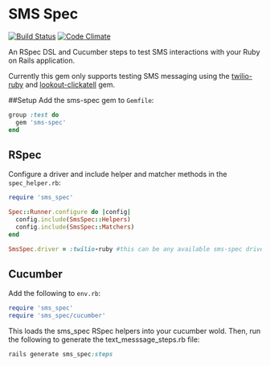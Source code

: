 # SMS Spec

[![Build Status](https://travis-ci.org/rosskevin/sms-spec.svg)](https://travis-ci.org/rosskevin/sms-spec)
[![Code Climate](https://codeclimate.com/github/rosskevin/sms-spec/badges/gpa.svg)](https://codeclimate.com/github/rosskevin/sms-spec)

An RSpec DSL and Cucumber steps to test SMS interactions with your
Ruby on Rails application.

Currently this gem only supports testing SMS messaging using the
[twilio-ruby](https://github.com/twilio/twilio-ruby) and
[lookout-clickatell](https://github.com/lookout/clickatell) gem.

##Setup
Add the sms-spec gem to `Gemfile`:

```ruby
group :test do
  gem 'sms-spec'
end
```

## RSpec
Configure a driver and include helper and matcher methods in the `spec_helper.rb`:

```ruby
require 'sms_spec'

Spec::Runner.configure do |config|
  config.include(SmsSpec::Helpers)
  config.include(SmsSpec::Matchers)
end

SmsSpec.driver = :twilio-ruby #this can be any available sms-spec driver
```

## Cucumber
Add the following to `env.rb`:

```ruby
require 'sms_spec'
require 'sms_spec/cucumber'
```

This loads the sms_spec RSpec helpers into your cucumber wold. Then,
run the following to generate the text_messsage_steps.rb file:

```ruby
rails generate sms_spec:steps
```
